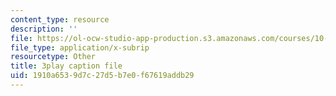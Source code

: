 ```yaml
---
content_type: resource
description: ''
file: https://ol-ocw-studio-app-production.s3.amazonaws.com/courses/10-34-numerical-methods-applied-to-chemical-engineering-fall-2015/1910a6539d7c27d5b7e0f67619addb29_VMyJ_v3K0Tw.srt
file_type: application/x-subrip
resourcetype: Other
title: 3play caption file
uid: 1910a653-9d7c-27d5-b7e0-f67619addb29
---
```

